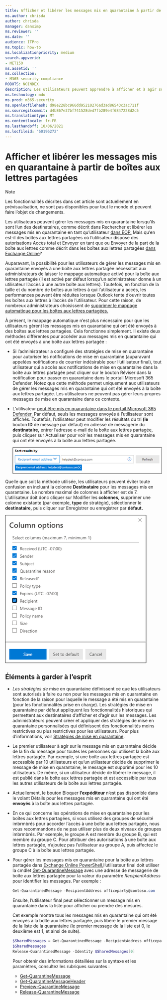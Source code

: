 ```yaml
---
title: Afficher et libérer les messages mis en quarantaine à partir de boîtes aux lettres partagées
ms.author: chrisda
author: chrisda
manager: dansimp
ms.reviewer: ''
ms.date: ''
audience: ITPro
ms.topic: how-to
ms.localizationpriority: medium
search.appverid:
- MET150
ms.assetid: ''
ms.collection:
- M365-security-compliance
ROBOTS: NOINDEX
description: Les utilisateurs peuvent apprendre à afficher et à agir sur les messages mis en quarantaine qui ont été envoyés à des boîtes aux lettres partagées pour qui ils ont des autorisations.
ms.technology: mdo
ms.prod: m365-security
ms.openlocfilehash: d98e228bc966dd95210276ad3ad86543c3ac711f
ms.sourcegitcommit: d4b867e37bf741528ded7fb289e4f6847228d2c5
ms.translationtype: MT
ms.contentlocale: fr-FR
ms.lasthandoff: 10/06/2021
ms.locfileid: "60196272"
---
```

# <a name="view-and-release-quarantined-messages-from-shared-mailboxes"></a>Afficher et libérer les messages mis en quarantaine à partir de boîtes aux lettres partagées

> [!NOTE]
> Les fonctionnalités décrites dans cet article sont actuellement en prévisualisation, ne sont pas disponibles pour tout le monde et peuvent faire l’objet de changements.

Les utilisateurs peuvent gérer les messages mis en quarantaine lorsqu’ils sont l’un des destinataires, comme décrit dans Rechercher et libérer les messages mis en quarantaine en tant qu’utilisateur [dans EOP.](find-and-release-quarantined-messages-as-a-user.md) Mais qu’en est-il des boîtes aux lettres partagées où l’utilisateur dispose des autorisations Accès total et Envoyer en tant que ou Envoyer de la part de la boîte aux lettres comme décrit dans les boîtes aux lettres partagées [dans Exchange Online](/exchange/collaboration-exo/shared-mailboxes)? 

Auparavant, la possibilité pour les utilisateurs de gérer les messages mis en quarantaine envoyés à une boîte aux lettres partagée nécessitait aux administrateurs de laisser le mappage automatique activé pour la boîte aux lettres partagée (il est activé par défaut lorsqu’un administrateur donne à un utilisateur l’accès à une autre boîte aux lettres). Toutefois, en fonction de la taille et du nombre de boîtes aux lettres  à qui l’utilisateur a accès, les performances peuvent être réduites lorsque Outlook tente d’ouvrir toutes les boîtes aux lettres à l’accès de l’utilisateur. Pour cette raison, de nombreux administrateurs choisissent de [supprimer le mappage automatique pour les boîtes aux lettres partagées.](/outlook/troubleshoot/profiles-and-accounts/remove-automapping-for-shared-mailbox)

À présent, le mappage automatique n’est plus nécessaire pour que les utilisateurs gèrent les messages mis en quarantaine qui ont été envoyés à des boîtes aux lettres partagées. Cela fonctionne simplement. Il existe deux méthodes différentes pour accéder aux messages mis en quarantaine qui ont été envoyés à une boîte aux lettres partagée :

- Si l’administrateur [](quarantine-policies.md) a configuré des stratégies de mise en quarantaine pour autoriser les notifications de mise en quarantaine (auparavant appelées notifications de courrier indésirable pour l’utilisateur final), tout utilisateur qui a accès aux notifications de mise en quarantaine dans la boîte aux lettres partagée peut cliquer sur le bouton Réviser dans la notification pour passer en quarantaine dans le portail Microsoft 365 Defender.  Notez que cette méthode permet uniquement aux utilisateurs de gérer les messages mis en quarantaine qui ont été envoyés à la boîte aux lettres partagée. Les utilisateurs ne peuvent pas gérer leurs propres messages de mise en quarantaine dans ce contexte.
- L’utilisateur [peut être mis en quarantaine dans le portail Microsoft 365 Defender.](find-and-release-quarantined-messages-as-a-user.md) Par défaut, seuls les messages envoyés à l’utilisateur sont affichés. Toutefois, l’utilisateur peut modifier les résultats du tri **(le** bouton **ID** de message par  défaut) en adresse de messagerie du **destinataire,** entrer l’adresse e-mail de la boîte aux lettres partagée, puis cliquer sur Actualiser pour voir les messages mis en quarantaine qui ont été envoyés à la boîte aux lettres partagée.

  ![Tri des messages mis en quarantaine par adresse de messagerie du destinataire.](../../media/quarantine-sort-results-by-recipient-email-address.png)

Quelle que soit la méthode utilisée, les utilisateurs peuvent éviter toute confusion en incluant la colonne **Destinataire** pour les messages mis en quarantaine. Le nombre maximal de colonnes à afficher est de 7. L’utilisateur doit donc cliquer sur Modifier les  **colonnes,** supprimer une colonne existante (par exemple, **type** de stratégie), sélectionner le **destinataire,** puis cliquer sur Enregistrer ou enregistrer par **défaut.**

  ![Supprimez la colonne Type de stratégie et ajoutez la colonne Destinataire en quarantaine.](../../media/quarantine-add-recipient-column.png)

## <a name="things-to-keep-in-mind"></a>Éléments à garder à l’esprit

- _Les stratégies de_ mise en quarantaine définissent ce que les utilisateurs sont autorisés à faire ou non pour les messages mis en quarantaine en fonction de la raison pour laquelle le message a été mis en quarantaine (pour les fonctionnalités prise en charge). Les stratégies de mise en quarantaine par défaut appliquent les fonctionnalités historiques qui permettent aux destinataires d’afficher et d’agir sur les messages. Les administrateurs peuvent créer et appliquer des stratégies de mise en quarantaine personnalisées qui définissent des fonctionnalités moins restrictives ou plus restrictives pour les utilisateurs. Pour plus d’informations, voir [Stratégies de mise en quarantaine](quarantine-policies.md).

- Le premier utilisateur à agir sur le message mis en quarantaine décide de la fin du message pour toutes les personnes qui utilisent la boîte aux lettres partagée. Par exemple, si une boîte aux lettres partagée est accessible par 10 utilisateurs et qu’un utilisateur décide de supprimer le message de mise en quarantaine, le message est supprimé pour les 10 utilisateurs. De même, si un utilisateur décide de libérer le message, il est publié dans la boîte aux lettres partagée et est accessible par tous les autres utilisateurs de la boîte aux lettres partagée.

- Actuellement, le bouton Bloquer **l’expéditeur** n’est pas disponible dans le volant Détails pour les messages mis en quarantaine qui ont été **envoyés** à la boîte aux lettres partagée.

- En ce qui concerne les opérations de mise en quarantaine pour les boîtes aux lettres partagées, si vous utilisez des groupes de sécurité imbrmbrés pour accorder l’accès à une boîte aux lettres partagée, nous vous recommandons de ne pas utiliser plus de deux niveaux de groupes imbrmbrés. Par exemple, le groupe A est membre du groupe B, qui est membre du groupe C. Pour attribuer des autorisations à une boîte aux lettres partagée, n’ajoutez pas l’utilisateur au groupe A, puis affectez le groupe C à la boîte aux lettres partagée.  

- Pour gérer les messages mis en quarantaine pour la boîte aux lettres partagée dans [Exchange Online PowerShell,](/powershell/exchange/connect-to-exchange-online-powershell)l’utilisateur final doit utiliser la cmdlet [Get-QuarantineMessage](/powershell/module/exchange/get-quarantinemessage) avec une adresse de messagerie de boîte aux lettres partagée pour la valeur du paramètre _RecipientAddress_ pour identifier les messages. Par exemple :

  ```powershell
  Get-QuarantinedMessage -RecipientAddress officeparty@contoso.com
  ```

  Ensuite, l’utilisateur final peut sélectionner un message mis en quarantaine dans la liste pour afficher ou prendre des mesures.

  Cet exemple montre tous les messages mis en quarantaine qui ont été envoyés à la boîte aux lettres partagée, puis libère le premier message de la liste de la quarantaine (le premier message de la liste est 0, le deuxième est 1, et ainsi de suite).

  ```powershell
  $SharedMessages = Get-QuarantinedMessage -RecipientAddress officeparty@contoso.com | select -ExpandProperty Identity
  $SharedMessages
  Release-QuarantinedMessage -Identity $SharedMessages[0]
  ```

  Pour obtenir des informations détaillées sur la syntaxe et les paramètres, consultez les rubriques suivantes :

  - [Get-QuarantineMessage](/powershell/module/exchange/get-quarantinemessage)
  - [Get-QuarantineMessageHeader](/powershell/module/exchange/get-quarantinemessageheader)
  - [Preview-QuarantineMessage](/powershell/module/exchange/preview-quarantinemessage)
  - [Release-QuarantineMessage](/powershell/module/exchange/release-quarantinemessage)
